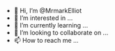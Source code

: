 - 👋 Hi, I’m @MrmarkElliot
- 👀 I’m interested in ...
- 🌱 I’m currently learning ...
- 💞️ I’m looking to collaborate on ...
- 📫 How to reach me ...

<!---
MrmarkElliot/MrmarkElliot is a ✨ special ✨ repository because its `README.md` (this file) appears on your GitHub profile.
You can click the Preview link to take a look at your changes.
--->
